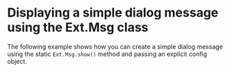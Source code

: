 # Displaying a simple dialog message using the Ext.Msg class #

The following example shows how you can create a simple dialog message using the static `Ext.Msg.show()` method and passing an explicit config object.
